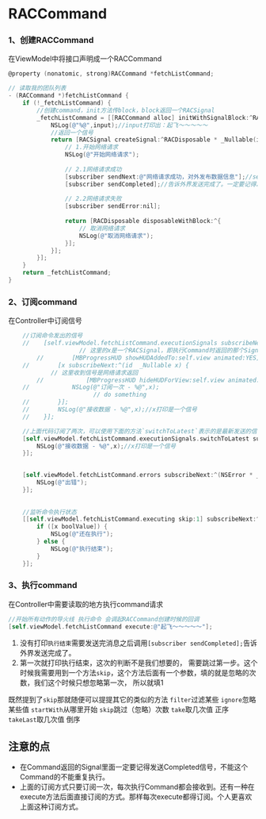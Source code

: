 # RACCommand

### 1、创建RACCommand

在ViewModel中将接口声明成一个RACCommand

```objective-c
@property (nonatomic, strong)RACCommand *fetchListCommand;

// 读取我的团队列表
- (RACCommand *)fetchListCommand {
    if (!_fetchListCommand) {
        //创建command，init方法传block，block返回一个RACSignal
        _fetchListCommand = [[RACCommand alloc] initWithSignalBlock:^RACSignal * _Nonnull(id  _Nullable input) {
            NSLog(@"%@",input);//input打印出：起飞～～～～～
            //返回一个信号
            return [RACSignal createSignal:^RACDisposable * _Nullable(id<RACSubscriber>  _Nonnull subscriber) {
                // 1.开始网络请求
                NSLog(@"开始网络请求");
                
                // 2.1网络请求成功
                [subscriber sendNext:@"网络请求成功，对外发布数据信息"];//sendNext会调起subscribeNext
                [subscriber sendCompleted];//告诉外界发送完成了。一定要记得发送完成消息，不然不能再次执行
                
                // 2.2网络请求失败
                [subscriber sendError:nil];
                
                return [RACDisposable disposableWithBlock:^{
                    // 取消网络请求
                    NSLog(@"取消网络请求");
                }];
            }];
        }];
    }
    return _fetchListCommand;
}
```

### 2、订阅command

在Controller中订阅信号

```objective-c
    //订阅命令发出的信号
    //    [self.viewModel.fetchListCommand.executionSignals subscribeNext:^(id  _Nullable x) {
        			// 这里的x是一个RACSignal，即执行Command时返回的那个Signal，所以x也是可以订阅的。收到这个信号，说明网络请求开始。
		//        [MBProgressHUD showHUDAddedTo:self.view animated:YES];
    //        [x subscribeNext:^(id  _Nullable x) {
            // 这里收到信号是网络请求返回
		//            [MBProgressHUD hideHUDForView:self.view animated:YES];
    //            NSLog(@"订阅一次 - %@",x);
			            // do something            
    //        }];
    //        NSLog(@"接收数据 - %@",x);//x打印是一个信号
    //    }];

    //上面代码订阅了两次，可以使用下面的方法`switchToLatest`表示的是最新发送的信号
    [self.viewModel.fetchListCommand.executionSignals.switchToLatest subscribeNext:^(id  _Nullable x) {
        NSLog(@"接收数据 - %@",x);//x打印是一个信号
    }];
    

    [self.viewModel.fetchListCommand.errors subscribeNext:^(NSError * _Nullable x) {
        NSLog(@"出错");
    }];
    
    
    //监听命令执行状态
    [[self.viewModel.fetchListCommand.executing skip:1] subscribeNext:^(NSNumber * _Nullable x) {
        if ([x boolValue]) {
            NSLog(@"还在执行");
        } else {
            NSLog(@"执行结束");
        }
    }];
```

### 3、执行command

在Controller中需要读取的地方执行command请求

```objective-c
//开始所有动作的导火线 执行命令 会调起RACCommand创建时候的回调
[self.viewModel.fetchListCommand execute:@"起飞～～～～～"];
```

1. 没有打印`执行结束`需要发送完消息之后调用`[subscriber sendCompleted];`告诉外界发送完成了。
2. 第一次就打印执行结束，这次的判断不是我们想要的， 需要跳过第一步。这个时候我需要用到一个方法`skip`，这个方法后面有一个参数，填的就是忽略的次数，我们这个时候只想忽略第一次， 所以就填1

既然提到了`skip`那就随便可以提提其它的类似的方法
 `filter`过滤某些
 `ignore`忽略某些值
 `startWith`从哪里开始
 `skip`跳过（忽略）次数
 `take`取几次值 正序
 `takeLast`取几次值 倒序

## 注意的点

- 在Command返回的Signal里面一定要记得发送Completed信号，不能这个Command的不能重复执行。
- 上面的订阅方式只要订阅一次，每次执行Command都会接收到。还有一种在execute方法后面直接订阅的方式。那样每次execute都得订阅。个人更喜欢上面这种订阅方式。

























































